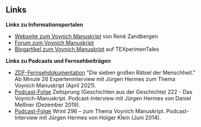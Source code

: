 ## Links
**Links zu Informationsportalen**
* [Webseite zum Voynich Manuskript](http://www.voynich.nu/) von René Zandbergen
* [Forum zum Voynich Manuskript](http://www.voynich.ninja/)  
* [Blogartikel zum Voynich Manuskript](https://texperimentales.hypotheses.org/?s=voynich) auf TEXperimenTales

**Links zu Podcasts und Fernsehbeiträgen**
* [ZDF-Fernsehdokumentation](https://www.zdf.de/dokumentation/zdfinfo-doku/die-sieben-grossen-raetsel-der--menschheit-100.html) "Die sieben großen Rätsel der Menschheit." Ab Minute 26 Experteninterview mit Jürgen Hermes zum Thema Voynich Manuskript (April 2021).
* [Podcast-Folge](https://www.zeitsprung.fm/podcast/zs222/) Zeitsprung (Geschichten aus der Geschichte) 222 - Das Voynich-Manuskript. Podcast-Interview mit Jürgen Hermes von Daniel Meßner (Dezember 2019).
* [Podcast-Folge](http://www.wrint.de/2014/06/07/wr296-zum-thema-voynich-manuskript/#t=29:01.218) Wrint 296 – zum Thema Voynich Manuskript. Podcast-Interview mit Jürgen Hermes von Holger Klein (Juni 2014).

